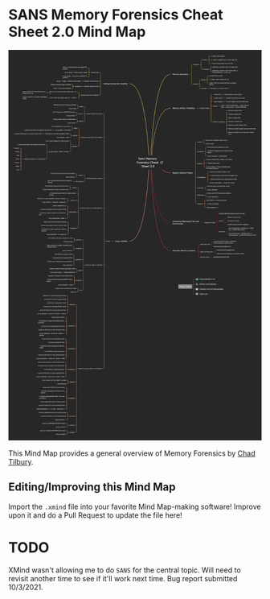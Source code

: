 # SANS Memory Forensics Cheat Sheet 2.0 Mind Map

![SANSMemoryForensicsCheatSheet](./SANS%20Memory%20Forensics%20Cheat%20Sheet%202.0.png)

This Mind Map provides a general overview of Memory Forensics by [Chad Tilbury](https://twitter.com/chadtilbury).

## Editing/Improving this Mind Map

Import the `.xmind` file into your favorite Mind Map-making software! Improve upon it and do a Pull Request to update the file here!

# TODO

XMind wasn't allowing me to do `SANS` for the central topic. Will need to revisit another time to see if it'll work next time. Bug report submitted 10/3/2021.
